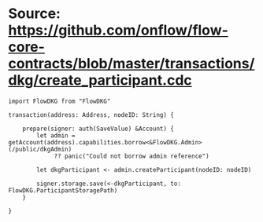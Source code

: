 # Source: https://github.com/onflow/flow-core-contracts/blob/master/transactions/dkg/create_participant.cdc

```
import FlowDKG from "FlowDKG"

transaction(address: Address, nodeID: String) {

    prepare(signer: auth(SaveValue) &Account) {
        let admin = getAccount(address).capabilities.borrow<&FlowDKG.Admin>(/public/dkgAdmin)
             ?? panic("Could not borrow admin reference")

        let dkgParticipant <- admin.createParticipant(nodeID: nodeID)

        signer.storage.save(<-dkgParticipant, to: FlowDKG.ParticipantStoragePath)
    }

}
```